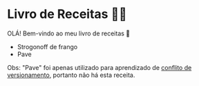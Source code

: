 # Livro de Receitas :man_cook:

OLÁ! Bem-vindo ao meu livro de receitas :book:

- Strogonoff de frango
- Pave 


Obs: "Pave" foi apenas utilizado para aprendizado de <u>conflito de versionamento</u>, portanto não há esta receita.